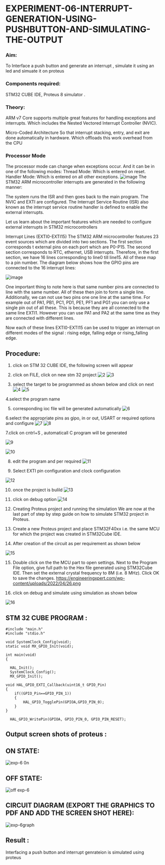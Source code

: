 # EXPERIMENT-06-INTERRUPT-GENERATION-USING-PUSHBUTTON-AND-SIMULATING-THE-OUTPUT

### Aim:
To Interface a push button and generate an interrupt , simulate it using an led and simuate it on  proteus 

### Components required:
STM32 CUBE IDE, Proteus 8 simulator .

### Theory:

ARM v7 Core supports multiple great features for handling exceptions and interrupts. Which includes the Nested Vectored Interrupt Controller (NVIC).

Micro-Coded Architecture So that interrupt stacking, entry, and exit are done automatically in hardware. Which offloads this work overhead from the CPU
### Processor Mode

The processor mode can change when exceptions occur. And it can be in one of the following modes:
Thread Mode: Which is entered on reset.
Handler Mode: Which is entered on all other exceptions.
![image](https://github.com/vasanthkumarch/EXPERIMENT-06-INTERRUPT-GENERATION-USING-PUSHBUTTON-AND-SIMULATING-THE-OUTPUT-/assets/36288975/4f52f2d6-4cdb-4315-b2b2-b55dc1639c43)
The STM32 ARM microcontroller interrupts are generated in the following manner:

The system runs the ISR and then goes back to the main program. The NVIC and EXTI are configured. The Interrupt Service Routine (ISR) also known as the interrupt service routine handler is defined to enable the external interrupts.

Let us learn about the important features which are needed to configure external interrupts in STM32 microcontrollers

Interrupt Lines (EXTI0-EXTI15)
The STM32 ARM microcontroller features 23 event sources which are divided into two sections. The first section corresponds t external pins on each port which are P0-P15. The second section corresponds to RTC, ethernet, USB interrupts. Therefore, in the first section, we have 16 lines corresponding to line0 till line15. All of these map to a pin number.
The diagram below shows how the GPIO pins are connected to the 16 interrupt lines:

![image](https://github.com/vasanthkumarch/EXPERIMENT-06-INTERRUPT-GENERATION-USING-PUSHBUTTON-AND-SIMULATING-THE-OUTPUT-/assets/36288975/3e1ededb-144c-4103-a64e-9132b7e06e1b)

One important thing to note here is that same number pins are connected to line with the same number. All of these then join to form a single line. Additionally, we can not use two pins one one line at the same time. For example out of PA1, PB1, PC1, PD1, PE1, PF1 and PG1 you can only use a single pin out of all these. This is because they are all connected to the same line EXTI1. However you can use PA1 and PA2 at the same time as they are connected with different lines.

Now each of these lines EXTI0-EXTI15 can be used to trigger an interrupt on different modes of the signal : rising edge, falling edge or rising_falling edge.
## Procedure:
 1. click on STM 32 CUBE IDE, the following screen will appear 
 
 2. click on FILE, click on new stm 32 project 
 ![2](https://github.com/vidhyadharan-03/EXPERIMENT-06-INTERRUPT-GENERATION-USING-PUSHBUTTON-AND-SIMULATING-THE-OUTPUT-/assets/114286357/b7b6fca1-f798-499d-95bf-b4f9efaaa26c)
![3](https://github.com/vidhyadharan-03/EXPERIMENT-06-INTERRUPT-GENERATION-USING-PUSHBUTTON-AND-SIMULATING-THE-OUTPUT-/assets/114286357/27c7272f-5f86-4a49-ae84-badaa74a4443)


 3. select the target to be programmed  as shown below and click on next 
![4](https://github.com/vidhyadharan-03/EXPERIMENT-06-INTERRUPT-GENERATION-USING-PUSHBUTTON-AND-SIMULATING-THE-OUTPUT-/assets/114286357/7da86376-a312-4c5d-9ccc-aa862dcde0f2)
![5](https://github.com/vidhyadharan-03/EXPERIMENT-06-INTERRUPT-GENERATION-USING-PUSHBUTTON-AND-SIMULATING-THE-OUTPUT-/assets/114286357/8acc2dde-8de4-4249-a7be-aec363d2cfc0)

4.select the program name 

5. corresponding ioc file will be generated automatically 
![6](https://github.com/vidhyadharan-03/EXPERIMENT-06-INTERRUPT-GENERATION-USING-PUSHBUTTON-AND-SIMULATING-THE-OUTPUT-/assets/114286357/c3e657c8-a54a-47d6-b69e-463c2454277f)

6.select the appropriate pins as gipo, in or out, USART or required options and configure 
![7](https://github.com/vidhyadharan-03/EXPERIMENT-06-INTERRUPT-GENERATION-USING-PUSHBUTTON-AND-SIMULATING-THE-OUTPUT-/assets/114286357/e6e034ab-e130-4b6d-a8db-100f4f152d96)
![8](https://github.com/vidhyadharan-03/EXPERIMENT-06-INTERRUPT-GENERATION-USING-PUSHBUTTON-AND-SIMULATING-THE-OUTPUT-/assets/114286357/cceb88e3-900c-46cd-95ea-8e3ac6483cb2)


7.click on cntrl+S , automaticall C program will be generated 

![9](https://github.com/vidhyadharan-03/EXPERIMENT-06-INTERRUPT-GENERATION-USING-PUSHBUTTON-AND-SIMULATING-THE-OUTPUT-/assets/114286357/47d6bffc-4e1d-42fc-8256-8461400d0b33)

![10](https://github.com/vidhyadharan-03/EXPERIMENT-06-INTERRUPT-GENERATION-USING-PUSHBUTTON-AND-SIMULATING-THE-OUTPUT-/assets/114286357/3a44e291-a767-4de0-ba90-c4ae5f7afed4)

8. edit the program and per required
![11](https://github.com/vidhyadharan-03/EXPERIMENT-06-INTERRUPT-GENERATION-USING-PUSHBUTTON-AND-SIMULATING-THE-OUTPUT-/assets/114286357/cbfc2e92-eaf2-4f48-a85e-44a105a210ab)


9. Select EXTI pin configuration and clock configuration 

![12](https://github.com/vidhyadharan-03/EXPERIMENT-06-INTERRUPT-GENERATION-USING-PUSHBUTTON-AND-SIMULATING-THE-OUTPUT-/assets/114286357/09f0fec6-f87d-4ea0-9200-8ac51a588026)

10. once the project is bulild 
![13](https://github.com/vidhyadharan-03/EXPERIMENT-06-INTERRUPT-GENERATION-USING-PUSHBUTTON-AND-SIMULATING-THE-OUTPUT-/assets/114286357/d9782717-0281-47cb-9356-af5c779df1cf)

11. click on debug option 
![14](https://github.com/vidhyadharan-03/EXPERIMENT-06-INTERRUPT-GENERATION-USING-PUSHBUTTON-AND-SIMULATING-THE-OUTPUT-/assets/114286357/5435a8f8-397e-4c7c-a14b-f59e58d8d5b3)

12.  Creating Proteus project and running the simulation
We are now at the last part of step by step guide on how to simulate STM32 project in Proteus.

13. Create a new Proteus project and place STM32F40xx i.e. the same MCU for which the project was created in STM32Cube IDE. 
14. After creation of the circuit as per requirement as shown below 

![15](https://github.com/vidhyadharan-03/EXPERIMENT-06-INTERRUPT-GENERATION-USING-PUSHBUTTON-AND-SIMULATING-THE-OUTPUT-/assets/114286357/ede9b0cb-71dd-4b39-be19-5f9e5594e08f)


15. Double click on the the MCU part to open settings. Next to the Program File option, give full path to the Hex file generated using STM32Cube IDE. Then set the external crystal frequency to 8M (i.e. 8 MHz). Click OK to save the changes.
https://engineeringxpert.com/wp-content/uploads/2022/04/26.png

16. click on debug and simulate using simulation as shown below 


![16](https://github.com/vidhyadharan-03/EXPERIMENT-06-INTERRUPT-GENERATION-USING-PUSHBUTTON-AND-SIMULATING-THE-OUTPUT-/assets/114286357/8af7f652-bdd7-4c5c-a1a8-a7d54cdde2ef)


  

## STM 32 CUBE PROGRAM :
```
#include "main.h"
#include "stdio.h"

void SystemClock_Config(void);
static void MX_GPIO_Init(void);

int main(void)
{
  
  HAL_Init();
  SystemClock_Config();
  MX_GPIO_Init();

void HAL_GPIO_EXTI_Callback(uint16_t GPIO_Pin)
{
	if((GPIO_Pin==GPIO_PIN_1))
	{
		HAL_GPIO_TogglePin(GPIOA,GPIO_PIN_0);
	}
}

  HAL_GPIO_WritePin(GPIOA, GPIO_PIN_0, GPIO_PIN_RESET);
```
## Output screen shots of proteus  :
## ON STATE:
  
  ![exp-6 0n](https://github.com/vidhyadharan-03/EXPERIMENT-06-INTERRUPT-GENERATION-USING-PUSHBUTTON-AND-SIMULATING-THE-OUTPUT-/assets/114286357/f879233b-c0d4-4a6f-8981-8f2fc5649769)

  
 ## OFF STATE:
 
 
 ![off exp-6](https://github.com/vidhyadharan-03/EXPERIMENT-06-INTERRUPT-GENERATION-USING-PUSHBUTTON-AND-SIMULATING-THE-OUTPUT-/assets/114286357/a669d05b-673a-4442-8f82-81a1318cb45c)

 

 ## CIRCUIT DIAGRAM (EXPORT THE GRAPHICS TO PDF AND ADD THE SCREEN SHOT HERE): 
 
 ![exp-6graph](https://github.com/vidhyadharan-03/EXPERIMENT-06-INTERRUPT-GENERATION-USING-PUSHBUTTON-AND-SIMULATING-THE-OUTPUT-/assets/114286357/73a9667e-4fa9-4c63-989f-e569368b7707)

## Result :
Interfacing a push button and interrupt genrateion is simulated using proteus 
